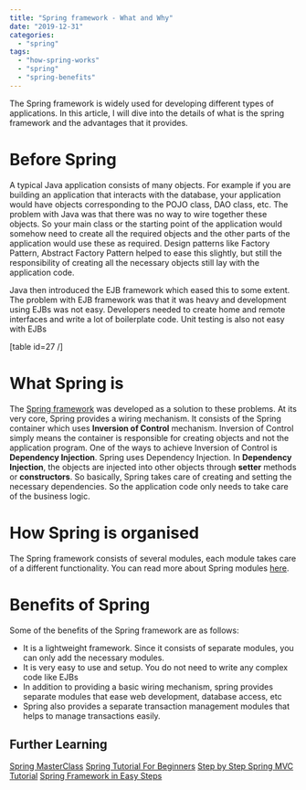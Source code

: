 ```yaml
---
title: "Spring framework - What and Why"
date: "2019-12-31"
categories: 
  - "spring"
tags: 
  - "how-spring-works"
  - "spring"
  - "spring-benefits"
---
```


The Spring framework is widely used for developing different types of applications. In this article, I will dive into the details of what is the spring framework and the advantages that it provides.

# Before Spring

A typical Java application consists of many objects. For example if you are building an application that interacts with the database, your application would have objects corresponding to the POJO class, DAO class, etc. The problem with Java was that there was no way to wire together these objects. So your main class or the starting point of the application would somehow need to create all the required objects and the other parts of the application would use these as required. Design patterns like Factory Pattern, Abstract Factory Pattern helped to ease this slightly, but still the responsibility of creating all the necessary objects still lay with the application code.

Java then introduced the EJB framework which eased this to some extent. The problem with EJB framework was that it was heavy and development using EJBs was not easy. Developers needed to create home and remote interfaces and write a lot of boilerplate code. Unit testing is also not easy with EJBs

\[table id=27 /\]

# What Spring is

The [Spring framework](https://click.linksynergy.com/deeplink?id=MnzIZAZNE5Y&mid=39197&murl=https%3A%2F%2Fwww.udemy.com%2Fcourse%2Fspring-tutorial-for-beginners%2F) was developed as a solution to these problems. At its very core, Spring provides a wiring mechanism. It consists of the Spring container which uses **Inversion of Control** mechanism. Inversion of Control simply means the container is responsible for creating objects and not the application program. One of the ways to achieve Inversion of Control is **Dependency Injection**. Spring uses Dependency Injection. In **Dependency Injection**, the objects are injected into other objects through **setter** methods or **constructors**. So basically, Spring takes care of creating and setting the necessary dependencies. So the application code only needs to take care of the business logic.

# How Spring is organised

The Spring framework consists of several modules, each module takes care of a different functionality. You can read more about Spring modules [here](https://learnjava.co.in/spring-modules-explained/).

# Benefits of Spring

Some of the benefits of the Spring framework are as follows:

- It is a lightweight framework. Since it consists of separate modules, you can only add the necessary modules.
- It is very easy to use and setup. You do not need to write any complex code like EJBs
- In addition to providing a basic wiring mechanism, spring provides separate modules that ease web development, database access, etc
- Spring also provides a separate transaction management modules that helps to manage transactions easily.

## Further Learning

[Spring MasterClass](https://click.linksynergy.com/deeplink?id=MnzIZAZNE5Y&mid=39197&murl=https%3A%2F%2Fwww.udemy.com%2Fcourse%2Fjava-spring-framework-masterclass%2F) [Spring Tutorial For Beginners](https://click.linksynergy.com/deeplink?id=MnzIZAZNE5Y&mid=39197&murl=https%3A%2F%2Fwww.udemy.com%2Fcourse%2Fspring-tutorial-for-beginners%2F) [Step by Step Spring MVC Tutorial](https://click.linksynergy.com/deeplink?id=MnzIZAZNE5Y&mid=39197&murl=https%3A%2F%2Fwww.udemy.com%2Fcourse%2Fspring-mvc-tutorial-for-beginners-step-by-step%2F) [Spring Framework in Easy Steps](https://click.linksynergy.com/deeplink?id=MnzIZAZNE5Y&mid=39197&murl=https%3A%2F%2Fwww.udemy.com%2Fcourse%2Fspringframeworkineasysteps%2F)
